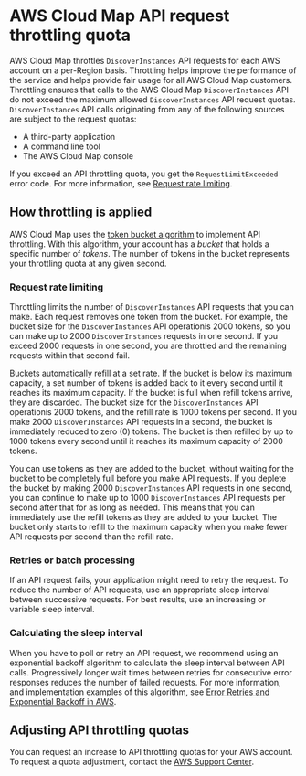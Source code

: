 # AWS Cloud Map API request throttling quota<a name="throttling"></a>

AWS Cloud Map throttles `DiscoverInstances` API requests for each AWS account on a per\-Region basis\. Throttling helps improve the performance of the service and helps provide fair usage for all AWS Cloud Map customers\. Throttling ensures that calls to the AWS Cloud Map `DiscoverInstances` API do not exceed the maximum allowed `DiscoverInstances` API request quotas\. `DiscoverInstances` API calls originating from any of the following sources are subject to the request quotas:
+ A third\-party application
+ A command line tool
+ The AWS Cloud Map console

If you exceed an API throttling quota, you get the `RequestLimitExceeded` error code\. For more information, see [Request rate limiting](#throttling-rate-based)\.

## How throttling is applied<a name="throttling-how"></a>

AWS Cloud Map uses the [token bucket algorithm](https://en.wikipedia.org/wiki/Token_bucket) to implement API throttling\. With this algorithm, your account has a *bucket* that holds a specific number of *tokens*\. The number of tokens in the bucket represents your throttling quota at any given second\.

### Request rate limiting<a name="throttling-rate-based"></a>

Throttling limits the number of `DiscoverInstances` API requests that you can make\. Each request removes one token from the bucket\. For example, the bucket size for the `DiscoverInstances` API operationis 2000 tokens, so you can make up to 2000 `DiscoverInstances` requests in one second\. If you exceed 2000 requests in one second, you are throttled and the remaining requests within that second fail\.

Buckets automatically refill at a set rate\. If the bucket is below its maximum capacity, a set number of tokens is added back to it every second until it reaches its maximum capacity\. If the bucket is full when refill tokens arrive, they are discarded\. The bucket size for the `DiscoverInstances` API operationis 2000 tokens, and the refill rate is 1000 tokens per second\. If you make 2000 `DiscoverInstances` API requests in a second, the bucket is immediately reduced to zero \(0\) tokens\. The bucket is then refilled by up to 1000 tokens every second until it reaches its maximum capacity of 2000 tokens\.

You can use tokens as they are added to the bucket, without waiting for the bucket to be completely full before you make API requests\. If you deplete the bucket by making 2000 `DiscoverInstances` API requests in one second, you can continue to make up to 1000 `DiscoverInstances` API requests per second after that for as long as needed\. This means that you can immediately use the refill tokens as they are added to your bucket\. The bucket only starts to refill to the maximum capacity when you make fewer API requests per second than the refill rate\.

### Retries or batch processing<a name="retries"></a>

If an API request fails, your application might need to retry the request\. To reduce the number of API requests, use an appropriate sleep interval between successive requests\. For best results, use an increasing or variable sleep interval\.

### Calculating the sleep interval<a name="calculate_delay_interval"></a>

When you have to poll or retry an API request, we recommend using an exponential backoff algorithm to calculate the sleep interval between API calls\. Progressively longer wait times between retries for consecutive error responses reduces the number of failed requests\. For more information, and implementation examples of this algorithm, see [Error Retries and Exponential Backoff in AWS](https://docs.aws.amazon.com/general/latest/gr/api-retries.html)\.

## Adjusting API throttling quotas<a name="throttling-increase"></a>

You can request an increase to API throttling quotas for your AWS account\. To request a quota adjustment, contact the [AWS Support Center](https://console.aws.amazon.com/support/home#/)\.